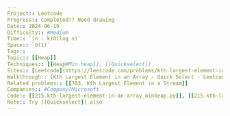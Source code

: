 ```yaml
---
Project:: Leetcode
Progress:: Completed?? Need drawing
Date:: 2024-06-19
Difficulty:: #Medium 
Time:: `(n - k)O(log n)`
Space:: `O(1)`
Tags:: 
Topic:: [[Heap]]
Techniques:: [[Heap#Min heap]], [[Quickselect]]
Sites:: [Leetcode](https://leetcode.com/problems/kth-largest-element-in-an-array/description/)
Walkthrough:: [Kth Largest Element in an Array - Quick Select - Leetcode 215 - Python - YouTube](https://www.youtube.com/watch?v=XEmy13g1Qxc)
Related problems:: [[703. Kth Largest Element in a Stream]]
Companies:: #Company/Microsoft
Code:: [[215.kth-largest-element-in-an-array_minheap.py]], [[215.kth-largest-element-in-an-array_heapnlargest.py]]
Note:: Try [[Quickselect]] also
---
```

